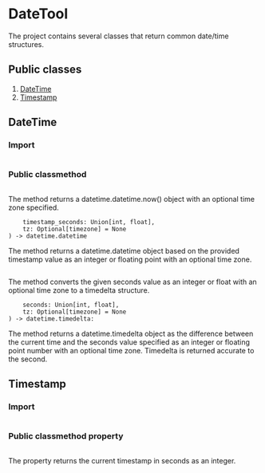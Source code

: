 # DateTool

The project contains several classes that return common date/time structures.

## Public classes

1. [DateTime](https://github.com/Szumak75/JskToolBox/blob/master/docs/DateTool.md#datetime)
1. [Timestamp](https://github.com/Szumak75/JskToolBox/blob/master/docs/DateTool.md#timestamp)

## DateTime

### Import

```from jsktoolbox.datetool import DateTool
```

### Public classmethod

```.now(tz: Optional[timezone] = None) -> datetime.datetime
```

The method returns a datetime.datetime.now() object with an optional time zone specified.

```.datetime_from_timestamp(
    timestamp_seconds: Union[int, float],
    tz: Optional[timezone] = None
) -> datetime.datetime
```

The method returns a datetime.datetime object based on the provided timestamp value as an integer or floating point with an optional time zone.

```.elapsed_time_from_seconds(seconds: Union[int, float]) -> datetime.timedelta
```

The method converts the given seconds value as an integer or float with an optional time zone to a timedelta structure.

```.elapsed_time_from_timestamp(
    seconds: Union[int, float],
    tz: Optional[timezone] = None
) -> datetime.timedelta:
```

The method returns a datetime.timedelta object as the difference between the current time and the seconds value specified as an integer or floating point number with an optional time zone.
Timedelta is returned accurate to the second.

## Timestamp

### Import

```from datetool import Timestamp
```

### Public classmethod property

```.now
```

The property returns the current timestamp in seconds as an integer.
